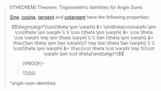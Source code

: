 >[!THEOREM] Theorem: Trigonometric Identities for Angle Sums
>
>[Sine](../Real%20Sine%20Function/Real%20Sine%20Function.md), [cosine](../Real%20Cosine%20Function/Real%20Cosine%20Function.md), [tangent](../Real%20Tangent%20Function/Real%20Tangent%20Function.md) and [cotangent](../Real%20Cotangent%20Substitution/Real%20Cotangent%20Function.md) have the following properties:
>
>$$\begin{align*}\sin(\theta \pm \varphi) &= \sin\theta\cos\varphi \pm \cos\theta \sin \varphi \\ \\ \cos (\theta \pm \varphi) &= \cos \theta \cos \varphi \mp \sin \theta \varphi \\ \\ \tan (\theta \pm \varphi) &= \frac{\tan \theta \pm \tan \varphi}{1 \mp \tan \theta \tan \varphi} \\ \\ \cot(\theta \pm \varphi) &= \frac{\cot \theta \cot \varphi \mp 1}{\cot \varphi \pm \cot \theta}\end{align*}$$
>
>>[!PROOF]-
>>
>>TODO
>
>^angle-sum-identities
>